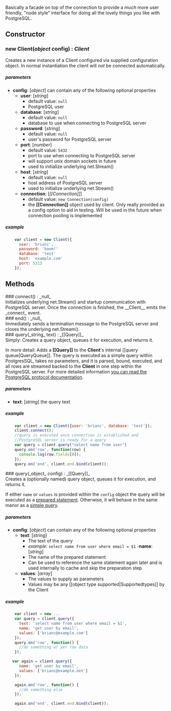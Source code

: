 Basically a facade on top of the connection to provide a _much_ more user friendly, "node style" interface for doing all the lovely things you like with PostgreSQL.

## Constructor

### new Client(_object_ config) : _Client_

Creates a new instance of a Client configured via supplied configuration object.  In normal instantiation the client will _not_ be connected automatically.

##### parameters

- __config__: [_object_] can contain any of the following optional properties
  - __user__: [_string_] 
    - default value: `null`
    - PostgreSQL user
  - __database__: [_string_] 
    - default value: `null`
    - database to use when connecting to PostgreSQL server
  - __password__: [_string_]
    - default value: `null`
    - user's password for PostgreSQL server
  - __port__: [_number_] 
    - default value: `5432`
    - port to use when connecting to PostgreSQL server
    - will support unix domain sockets in future
    - used to initialize underlying net.Stream()
  - __host__: [_string_]
    - default value: `null`
    - host address of PostgreSQL server
    - used to initialize underlying net.Stream()
  - __connection__: [_[[Connection]]_]
    - default value: `new Connection(config)`
    - the __[[Connection]]__ object used by client.  Only really provided as a config option to aid in testing.  Will be used in the future when connection pooling is implemented

##### example

```javascript
    var client = new Client({
      user: 'brianc',
      password: 'boom!'
      database: 'test'
      host: 'example.com'
      port: 5313
    });
```

## Methods

<div id="method-connect">
### connect() : _null_
</div>
Initializes underlying net.Stream() and startup communication with PostgreSQL server.  Once the connection is finished, the __Client__ emits the _connect_ event.

<div id="method-end">
### end() : _null_
</div>
Immediately sends a termination message to the PostgreSQL server and closes the underlying net.Stream().
<div id="method-query-simple">
### query(_string_ text) : _[[Query]]_ 
</div>
Simply: Creates a query object, queues it for execution, and returns it.

In more detail: Adds a __[[Query]]__ to the __Client__'s internal [[query queue|QueryQueue]].  The query is executed as a simple query within PostgresSQL, takes no parameters, and it is parsed, bound, executed, and all rows are streamed backed to the __Client__ in one step within the PostgreSQL server.  For more detailed information [you can read the PostgreSQL protocol documentation](http://developer.postgresql.org/pgdocs/postgres/protocol-flow.html#AEN87085).

##### parameters

 - __text__: [_string_] the query text

##### example

```javascript
    var client = new Client({user: 'brianc', database: 'test'});
    client.connect();
    //query is executed once connection is established and
    //PostgreSQL server is ready for a query
    var query = client.query("select name from user")
    query.on('row', function(row) {
      console.log(row.fields[0]);
    });
    query.on('end', client.end.bind(client));
```
<div id="method-query-prepared">
### query(_object_ config) : _[[Query]]_
</div>
Creates a (optionally named) query object, queues it for execution, and returns it.

If either `name` or `values` is provided within the `config` object the query will be executed as a <a href="/Query#prepared-statement">prepared statement</a>.  Otherwise, it will behave in the same manor as a <a href="#method-query-simple">simple query</a>.

##### parameters
- __config__: [_object_] can contain any of the following optional properties
  - __text__: [_string_] 
    - The text of the query
    - _example:_ `select name from user where email = $1`
  -__name__: [_string_]
    - The name of the prepared statement
    - Can be used to reference the same statement again later and is used internally to cache and skip the preparation step
  - __values__: [_array_]
    - The values to supply as parameters
    - Values may be any [[object type supported|Supportedtypes]] by the Client

##### example
```javascript
    var client = new ...
    var query = client.query({
      text: 'select name from user where email = $1',
      name: 'get user by email',
      values: ['brianc@example.com']
    });
    query.on('row', function() {
      //do something w/ yer row data
    });

   var again = client.query({
      name: 'get user by email',
      values: ['brianc@example.net']
    });

    again.on('row', function() {
      //do something else
    });

    again.on('end', client.end.bind(client));
```
